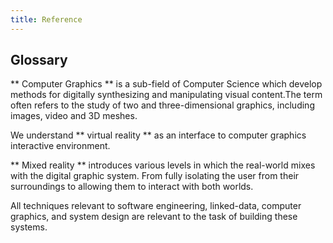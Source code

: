 ```yaml
---
title: Reference
---
```


## Glossary

** Computer Graphics ** is a sub-field of Computer Science which develop methods for digitally synthesizing and manipulating visual content.The term often refers to the study of two and three-dimensional graphics, including images, video and 3D meshes.

We understand ** virtual reality ** as an 
interface to computer graphics interactive environment. 

** Mixed reality ** introduces various levels in which the real-world
mixes with the digital graphic system. From fully isolating the user from their
surroundings to allowing them to interact with both worlds.

All techniques relevant to software engineering, linked-data, computer
graphics, and system design are relevant to the task of 
building these systems.



